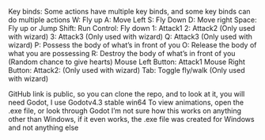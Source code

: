 Key binds: Some actions have multiple key binds, and some key binds can do multiple actions
	W: Fly up
	A: Move Left
	S: Fly Down
	D: Move right
	Space: Fly up or Jump
	Shift: Run
	Control: Fly down
	1: Attack1
	2: Attack2 (Only used with wizard)
	3: Attack3  (Only used with wizard)
	Q: Attack3 (Only used with wizard)
	P: Possess the body of what’s in front of you
	O: Release the body of what you are possessing
	R: Destroy the body of what’s in front of you (Random chance to give hearts)
	Mouse Left Button: Attack1
	Mouse Right Button: Attack2: (Only used with wizard)
	Tab: Toggle fly/walk (Only used with wizard)


GitHub link is public, so you can clone the repo, and to look at it, you will need Godot, I use Godotv4.3 stable win64
To view animations, open the .exe file, or look through Godot
I’m not sure how this works on anything other than Windows, if it even works, the .exe file was created for Windows and not anything else

